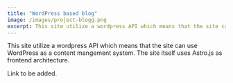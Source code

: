 ```yaml
---
title: "WordPress based blog"
image: /images/project-blogg.png
excerpt: This site utilize a wordpress API which means that the site can use WordPress as a content mangement system. The site itself uses Astro.js as frontend architecture.
---
```


This site utilize a wordpress API which means that the site can use WordPress as a content mangement system. The site itself uses Astro.js as frontend architecture.


Link to be added.